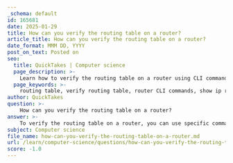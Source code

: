 ```yaml
---
_schema: default
id: 165681
date: 2025-01-29
title: How can you verify the routing table on a router?
article_title: How can you verify the routing table on a router?
date_format: MMM DD, YYYY
post_on_text: Posted on
seo:
  title: QuickTakes | Computer science
  page_description: >-
    Learn how to verify the routing table on a router using CLI commands such as 'show ip route' for IPv4 and 'show ipv6 route' for IPv6, as well as checking the status of router interfaces.
  page_keywords: >-
    routing table, verify routing table, router CLI commands, show ip route, show ipv6 route, network management, router interfaces, troubleshooting, operational status, IP addresses
author: QuickTakes
question: >-
    How can you verify the routing table on a router?
answer: >-
    To verify the routing table on a router, you can use specific commands in the Command Line Interface (CLI). The most common command to display the IPv4 routing table is:\n\n```plaintext\nRouter# show ip route\n```\n\nThis command provides a detailed view of the routing table, including the sources of routes such as directly connected networks, static routes, and dynamically learned routes. Each entry in the routing table helps the router make informed forwarding decisions based on the destination IP address of incoming packets.\n\nFor IPv6 routing tables, you can use the following command:\n\n```plaintext\nRouter# show ipv6 route\n```\n\nIn addition to checking the routing table, you may also want to verify the status of the router interfaces. The command for this is:\n\n```plaintext\nRouter# show ip interface brief\n```\n\nThis command gives a summary of all interfaces on the router, including their IP addresses and operational status, which is crucial for ensuring that the interfaces are correctly configured and active.\n\nOverall, these commands are essential for network management and troubleshooting, allowing you to confirm that the routing configurations are functioning as intended.
subject: Computer science
file_name: how-can-you-verify-the-routing-table-on-a-router.md
url: /learn/computer-science/questions/how-can-you-verify-the-routing-table-on-a-router
score: -1.0
---
```


&nbsp;